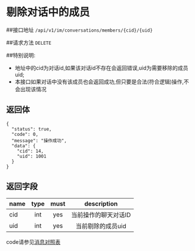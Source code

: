 # 剔除对话中的成员

##接口地址
`/api/v1/im/conversations/members/{cid}/{uid}`

##请求方法
`DELETE `

##特别说明:
 - 地址中的cid为对话id,如果该对话id不存在会返回错误,uid为需要移除的成员uid;
 - 本接口如果对话中没有该成员也会返回成功,但只要是合法(符合逻辑)操作,不会出现该情况

## 返回体
```json5
{
  "status": true,
  "code": 0,
  "message": "操作成功",
  "data": {
    "cid": 14,
    "uid": 1001
  }
}
```

## 返回字段
| name     | type     | must     | description |
|----------|:--------:|:--------:|:--------:|
| cid  | int      | yes      | 当前操作的聊天对话ID |
|uid	|int		|yes	 |当前剔除的成员uid|

code请参见[消息对照表](消息对照表.md)
